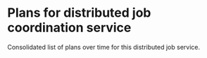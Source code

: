 # Plans for distributed job coordination service

Consolidated list of plans over time for this distributed job service.
